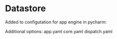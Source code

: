 # Datastore

Added to configutation for app engine in pycharm:

Additional options: 
app.yaml core.yaml dispatch.yaml
